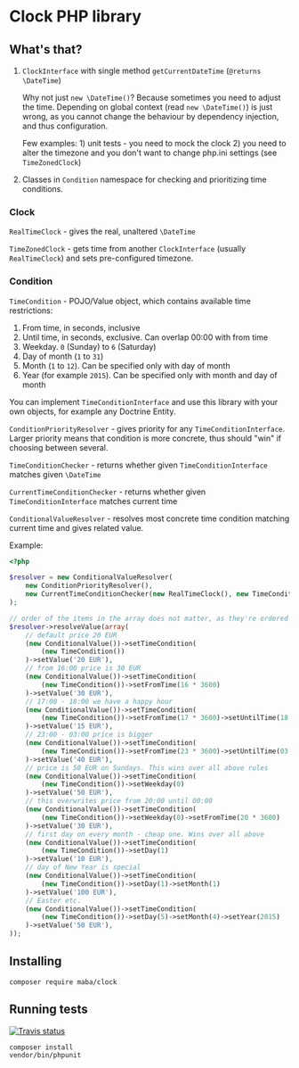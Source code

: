 # Clock PHP library

## What's that?

1. `ClockInterface` with single method `getCurrentDateTime` (`@returns \DateTime`)

    Why not just `new \DateTime()`? Because sometimes you need to adjust the time.
    Depending on global context (read `new \DateTime()`) is just wrong,
    as you cannot change the behaviour by dependency injection, and thus configuration.
    
    Few examples: 1) unit tests - you need to mock the clock
    2) you need to alter the timezone and you don't want to change php.ini settings (see `TimeZonedClock`)
    
2. Classes in `Condition` namespace for checking and prioritizing time conditions.

### Clock
 
`RealTimeClock` - gives the real, unaltered `\DateTime`

`TimeZonedClock` - gets time from another `ClockInterface` (usually `RealTimeClock`) and sets pre-configured timezone.

### Condition

`TimeCondition` - POJO/Value object, which contains available time restrictions:

1. From time, in seconds, inclusive
2. Until time, in seconds, exclusive. Can overlap 00:00 with from time
3. Weekday. `0` (Sunday) to `6` (Saturday)
4. Day of month (`1` to `31`)
5. Month (`1` to `12`). Can be specified only with day of month
6. Year (for example `2015`). Can be specified only with month and day of month

You can implement `TimeConditionInterface` and use this library with your own objects, for example any Doctrine Entity.

`ConditionPriorityResolver` - gives priority for any `TimeConditionInterface`.
Larger priority means that condition is more concrete, thus should "win" if choosing between several.

`TimeConditionChecker` - returns whether given `TimeConditionInterface` matches given `\DateTime`

`CurrentTimeConditionChecker` - returns whether given `TimeConditionInterface` matches current time

`ConditionalValueResolver` - resolves most concrete time condition matching current time and gives related value.

Example:

```php
<?php

$resolver = new ConditionalValueResolver(
    new ConditionPriorityResolver(),
    new CurrentTimeConditionChecker(new RealTimeClock(), new TimeConditionChecker())
);

// order of the items in the array does not matter, as they're ordered by priorities
$resolver->resolveValue(array(
    // default price 20 EUR
    (new ConditionalValue())->setTimeCondition(
        (new TimeCondition())
    )->setValue('20 EUR'),
    // from 16:00 price is 30 EUR
    (new ConditionalValue())->setTimeCondition(
        (new TimeCondition())->setFromTime(16 * 3600)   
    )->setValue('30 EUR'),
    // 17:00 - 18:00 we have a happy hour
    (new ConditionalValue())->setTimeCondition(
        (new TimeCondition())->setFromTime(17 * 3600)->setUntilTime(18 * 3600) 
    )->setValue('15 EUR'),
    // 23:00 - 03:00 price is bigger
    (new ConditionalValue())->setTimeCondition(
        (new TimeCondition())->setFromTime(23 * 3600)->setUntilTime(03 * 3600) 
    )->setValue('40 EUR'),
    // price is 50 EUR on Sundays. This wins over all above rules
    (new ConditionalValue())->setTimeCondition(
        (new TimeCondition())->setWeekday(0) 
    )->setValue('50 EUR'),
    // this overwrites price from 20:00 until 00:00
    (new ConditionalValue())->setTimeCondition(
        (new TimeCondition())->setWeekday(0)->setFromTime(20 * 3600) 
    )->setValue('30 EUR'),
    // first day on every month - cheap one. Wins over all above
    (new ConditionalValue())->setTimeCondition(
        (new TimeCondition())->setDay(1) 
    )->setValue('10 EUR'),
    // day of New Year is special
    (new ConditionalValue())->setTimeCondition(
        (new TimeCondition())->setDay(1)->setMonth(1) 
    )->setValue('100 EUR'),
    // Easter etc.
    (new ConditionalValue())->setTimeCondition(
        (new TimeCondition())->setDay(5)->setMonth(4)->setYear(2015) 
    )->setValue('50 EUR'),
));
```

## Installing

```
composer require maba/clock
```

## Running tests

[![Travis status](https://travis-ci.org/mariusbalcytis/clock.svg?branch=master)](https://travis-ci.org/mariusbalcytis/clock)

```
composer install
vendor/bin/phpunit
```
